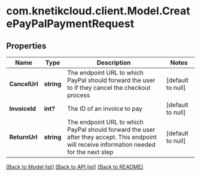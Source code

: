 # com.knetikcloud.client.Model.CreatePayPalPaymentRequest
## Properties

Name | Type | Description | Notes
------------ | ------------- | ------------- | -------------
**CancelUrl** | **string** | The endpoint URL to which PayPal should forward the user to if they cancel the checkout process | [default to null]
**InvoiceId** | **int?** | The ID of an invoice to pay | [default to null]
**ReturnUrl** | **string** | The endpoint URL to which PayPal should forward the user after they accept. This endpoint will receive information needed for the next step | [default to null]

[[Back to Model list]](../README.md#documentation-for-models) [[Back to API list]](../README.md#documentation-for-api-endpoints) [[Back to README]](../README.md)

